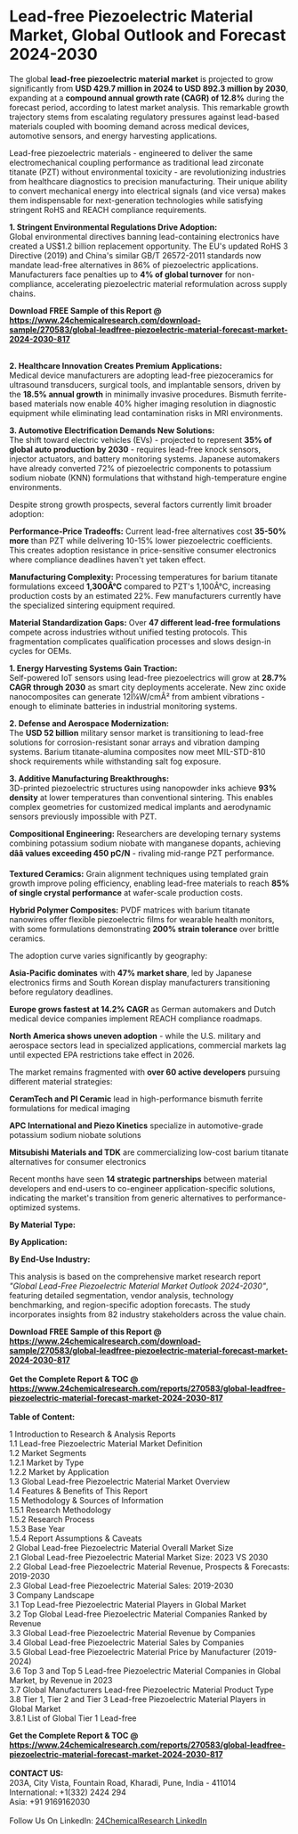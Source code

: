 <h1>Lead-free Piezoelectric Material Market, Global Outlook and Forecast 2024-2030</h1><p>The global <strong>lead-free piezoelectric material market</strong> is projected to grow significantly from <strong>USD 429.7 million in 2024 to USD 892.3 million by 2030</strong>, expanding at a <strong>compound annual growth rate (CAGR) of 12.8%</strong> during the forecast period, according to latest market analysis. This remarkable growth trajectory stems from escalating regulatory pressures against lead-based materials coupled with booming demand across medical devices, automotive sensors, and energy harvesting applications.</p><p>Lead-free piezoelectric materials - engineered to deliver the same electromechanical coupling performance as traditional lead zirconate titanate (PZT) without environmental toxicity - are revolutionizing industries from healthcare diagnostics to precision manufacturing. Their unique ability to convert mechanical energy into electrical signals (and vice versa) makes them indispensable for next-generation technologies while satisfying stringent RoHS and REACH compliance requirements.</p><p><strong>1. Stringent Environmental Regulations Drive Adoption:</strong><br>
Global environmental directives banning lead-containing electronics have created a US$1.2 billion replacement opportunity. The EU's updated RoHS 3 Directive (2019) and China's similar GB/T 26572-2011 standards now mandate lead-free alternatives in 86% of piezoelectric applications. Manufacturers face penalties up to <strong>4% of global turnover</strong> for non-compliance, accelerating piezoelectric material reformulation across supply chains.</p><div><b>Download FREE Sample of this Report @ 
            <a href="https://www.24chemicalresearch.com/download-sample/270583/global-leadfree-piezoelectric-material-forecast-market-2024-2030-817">
            https://www.24chemicalresearch.com/download-sample/270583/global-leadfree-piezoelectric-material-forecast-market-2024-2030-817</a></b></div><br><p><strong>2. Healthcare Innovation Creates Premium Applications:</strong><br>
Medical device manufacturers are adopting lead-free piezoceramics for ultrasound transducers, surgical tools, and implantable sensors, driven by the <strong>18.5% annual growth</strong> in minimally invasive procedures. Bismuth ferrite-based materials now enable 40% higher imaging resolution in diagnostic equipment while eliminating lead contamination risks in MRI environments.</p><p><strong>3. Automotive Electrification Demands New Solutions:</strong><br>
The shift toward electric vehicles (EVs) - projected to represent <strong>35% of global auto production by 2030</strong> - requires lead-free knock sensors, injector actuators, and battery monitoring systems. Japanese automakers have already converted 72% of piezoelectric components to potassium sodium niobate (KNN) formulations that withstand high-temperature engine environments.</p><p>Despite strong growth prospects, several factors currently limit broader adoption:</p><p><strong>Performance-Price Tradeoffs:</strong> Current lead-free alternatives cost <strong>35-50% more</strong> than PZT while delivering 10-15% lower piezoelectric coefficients. This creates adoption resistance in price-sensitive consumer electronics where compliance deadlines haven't yet taken effect.</p><p><strong>Manufacturing Complexity:</strong> Processing temperatures for barium titanate formulations exceed <strong>1,300Â°C</strong> compared to PZT's 1,100Â°C, increasing production costs by an estimated 22%. Few manufacturers currently have the specialized sintering equipment required.</p><p><strong>Material Standardization Gaps:</strong> Over <strong>47 different lead-free formulations</strong> compete across industries without unified testing protocols. This fragmentation complicates qualification processes and slows design-in cycles for OEMs.</p><p><strong>1. Energy Harvesting Systems Gain Traction:</strong><br>
Self-powered IoT sensors using lead-free piezoelectrics will grow at <strong>28.7% CAGR through 2030</strong> as smart city deployments accelerate. New zinc oxide nanocomposites can generate 12Î¼W/cmÂ² from ambient vibrations - enough to eliminate batteries in industrial monitoring systems.</p><p><strong>2. Defense and Aerospace Modernization:</strong><br>
The <strong>USD 52 billion</strong> military sensor market is transitioning to lead-free solutions for corrosion-resistant sonar arrays and vibration damping systems. Barium titanate-alumina composites now meet MIL-STD-810 shock requirements while withstanding salt fog exposure.</p><p><strong>3. Additive Manufacturing Breakthroughs:</strong><br>
3D-printed piezoelectric structures using nanopowder inks achieve <strong>93% density</strong> at lower temperatures than conventional sintering. This enables complex geometries for customized medical implants and aerodynamic sensors previously impossible with PZT.</p><p><strong>Compositional Engineering:</strong> Researchers are developing ternary systems combining potassium sodium niobate with manganese dopants, achieving <strong>dââ values exceeding 450 pC/N</strong> - rivaling mid-range PZT performance.</p><p><strong>Textured Ceramics:</strong> Grain alignment techniques using templated grain growth improve poling efficiency, enabling lead-free materials to reach <strong>85% of single crystal performance</strong> at wafer-scale production costs.</p><p><strong>Hybrid Polymer Composites:</strong> PVDF matrices with barium titanate nanowires offer flexible piezoelectric films for wearable health monitors, with some formulations demonstrating <strong>200% strain tolerance</strong> over brittle ceramics.</p><p>The adoption curve varies significantly by geography:</p><p><strong>Asia-Pacific dominates</strong> with <strong>47% market share</strong>, led by Japanese electronics firms and South Korean display manufacturers transitioning before regulatory deadlines.</p><p><strong>Europe grows fastest at 14.2% CAGR</strong> as German automakers and Dutch medical device companies implement REACH compliance roadmaps.</p><p><strong>North America shows uneven adoption</strong> - while the U.S. military and aerospace sectors lead in specialized applications, commercial markets lag until expected EPA restrictions take effect in 2026.</p><p>The market remains fragmented with <strong>over 60 active developers</strong> pursuing different material strategies:</p><p><strong>CeramTech and PI Ceramic</strong> lead in high-performance bismuth ferrite formulations for medical imaging</p><p><strong>APC International and Piezo Kinetics</strong> specialize in automotive-grade potassium sodium niobate solutions</p><p><strong>Mitsubishi Materials and TDK</strong> are commercializing low-cost barium titanate alternatives for consumer electronics</p><p>Recent months have seen <strong>14 strategic partnerships</strong> between material developers and end-users to co-engineer application-specific solutions, indicating the market's transition from generic alternatives to performance-optimized systems.</p><p><strong>By Material Type:</strong></p><p><strong>By Application:</strong></p><p><strong>By End-Use Industry:</strong></p><p>This analysis is based on the comprehensive market research report <em>"Global Lead-Free Piezoelectric Material Market Outlook 2024-2030"</em>, featuring detailed segmentation, vendor analysis, technology benchmarking, and region-specific adoption forecasts. The study incorporates insights from 82 industry stakeholders across the value chain.</p><div><b>Download FREE Sample of this Report @ 
            <a href="https://www.24chemicalresearch.com/download-sample/270583/global-leadfree-piezoelectric-material-forecast-market-2024-2030-817">
            https://www.24chemicalresearch.com/download-sample/270583/global-leadfree-piezoelectric-material-forecast-market-2024-2030-817</a></b></div><br><div><b>Get the Complete Report & TOC @ 
            <a href="https://www.24chemicalresearch.com/reports/270583/global-leadfree-piezoelectric-material-forecast-market-2024-2030-817">
            https://www.24chemicalresearch.com/reports/270583/global-leadfree-piezoelectric-material-forecast-market-2024-2030-817</a></b></div><br>
            <b>Table of Content:</b><p>1 Introduction to Research & Analysis Reports<br />
    1.1 Lead-free Piezoelectric Material Market Definition<br />
    1.2 Market Segments<br />
        1.2.1 Market by Type<br />
        1.2.2 Market by Application<br />
    1.3 Global Lead-free Piezoelectric Material Market Overview<br />
    1.4 Features & Benefits of This Report<br />
    1.5 Methodology & Sources of Information<br />
        1.5.1 Research Methodology<br />
        1.5.2 Research Process<br />
        1.5.3 Base Year<br />
        1.5.4 Report Assumptions & Caveats<br />
2 Global Lead-free Piezoelectric Material Overall Market Size<br />
    2.1 Global Lead-free Piezoelectric Material Market Size: 2023 VS 2030<br />
    2.2 Global Lead-free Piezoelectric Material Revenue, Prospects & Forecasts: 2019-2030<br />
    2.3 Global Lead-free Piezoelectric Material Sales: 2019-2030<br />
3 Company Landscape<br />
    3.1 Top Lead-free Piezoelectric Material Players in Global Market<br />
    3.2 Top Global Lead-free Piezoelectric Material Companies Ranked by Revenue<br />
    3.3 Global Lead-free Piezoelectric Material Revenue by Companies<br />
    3.4 Global Lead-free Piezoelectric Material Sales by Companies<br />
    3.5 Global Lead-free Piezoelectric Material Price by Manufacturer (2019-2024)<br />
    3.6 Top 3 and Top 5 Lead-free Piezoelectric Material Companies in Global Market, by Revenue in 2023<br />
    3.7 Global Manufacturers Lead-free Piezoelectric Material Product Type<br />
    3.8 Tier 1, Tier 2 and Tier 3 Lead-free Piezoelectric Material Players in Global Market<br />
        3.8.1 List of Global Tier 1 Lead-free </p><div><b>Get the Complete Report & TOC @ 
            <a href="https://www.24chemicalresearch.com/reports/270583/global-leadfree-piezoelectric-material-forecast-market-2024-2030-817">
            https://www.24chemicalresearch.com/reports/270583/global-leadfree-piezoelectric-material-forecast-market-2024-2030-817</a></b></div><br><b>CONTACT US:</b><br>
            203A, City Vista, Fountain Road, Kharadi, Pune, India - 411014<br>
            International: +1(332) 2424 294<br>
            Asia: +91 9169162030 <br><br>
            Follow Us On LinkedIn: <a href="https://www.linkedin.com/company/24chemicalresearch/">24ChemicalResearch LinkedIn</a>